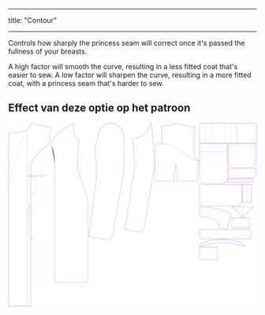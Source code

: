 - - -
title: "Contour"
- - -

Controls how sharply the princess seam will correct once it's passed the fullness of your breasts.

A high factor will smooth the curve, resulting in a less fitted coat that's easier to sew. A low factor will sharpen the curve, resulting in a more fitted coat, with a princess seam that's harder to sew.

## Effect van deze optie op het patroon

![This image shows the effect of this option by superimposing several variants that have a different value for this option](carlita_contour_sample.svg "Effect of this option on the pattern")
